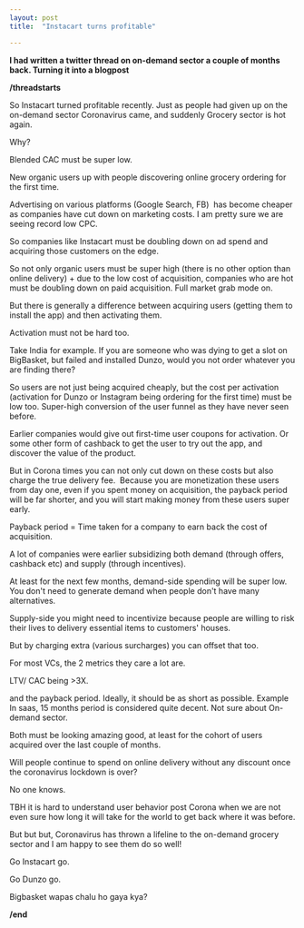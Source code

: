 ```yaml
---
layout: post
title:  "Instacart turns profitable"

---
```


**I had written a twitter thread on on-demand sector a couple of months back. Turning it into a blogpost**

**/threadstarts**

So Instacart turned profitable recently. Just as people had given up on the on-demand sector Coronavirus came, and suddenly Grocery sector is hot again.

Why?

Blended CAC must be super low.

New organic users up with people discovering online grocery ordering for the first time.

Advertising on various platforms (Google Search, FB)  has become cheaper as companies have cut down on marketing costs. I am pretty sure we are seeing record low CPC.

So companies like Instacart must be doubling down on ad spend and acquiring those customers on the edge.

So not only organic users must be super high (there is no other option than online delivery) + due to the low cost of acquisition, companies who are hot must be doubling down on paid acquisition. Full market grab mode on.

But there is generally a difference between acquiring users (getting them to install the app) and then activating them.

Activation must not be hard too.

Take India for example. If you are someone who was dying to get a slot on BigBasket, but failed and installed Dunzo, would you not order whatever you are finding there?

So users are not just being acquired cheaply, but the cost per activation (activation for Dunzo or Instagram being ordering for the first time) must be low too. Super-high conversion of the user funnel as they have never seen before.


Earlier companies would give out first-time user coupons for activation. Or some other form of cashback to get the user to try out the app, and discover the value of the product.

But in Corona times you can not only cut down on these costs but also charge the true delivery fee. 
Because you are monetization these users from day one, even if you spent money on acquisition, the payback period will be far shorter, and you will start making money from these users super early.

Payback period = Time taken for a company to earn back the cost of acquisition.

A lot of companies were earlier subsidizing both demand (through offers, cashback etc) and supply (through incentives).

At least for the next few months, demand-side spending will be super low. You don't need to generate demand when people don't have many alternatives.

Supply-side you might need to incentivize because people are willing to risk their lives to delivery essential items to customers' houses.

But by charging extra (various surcharges) you can offset that too.

For most VCs, the 2 metrics they care a lot are.

LTV/ CAC being >3X.

and the payback period. Ideally, it should be as short as possible. Example In saas, 15 months period is considered quite decent. Not sure about On-demand sector.

Both must be looking amazing good, at least for the cohort of users acquired over the last couple of months.

Will people continue to spend on online delivery without any discount once the coronavirus lockdown is over?

No one knows.

TBH it is hard to understand user behavior post Corona when we are not even sure how long it will take for the world to get back where it was before.

But but but, Coronavirus has thrown a lifeline to the on-demand grocery sector and I am happy to see them do so well!

Go Instacart go.

Go Dunzo go.

Bigbasket wapas chalu ho gaya kya?

**/end**
